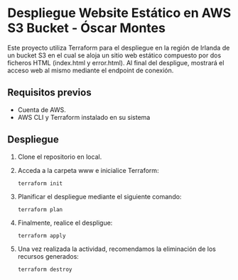 # Despliegue Website Estático en AWS S3 Bucket - Óscar Montes

Este proyecto utiliza Terraform para el despliegue en la región de Irlanda de un bucket S3 en el cual se aloja un sitio web estático compuesto por dos ficheros HTML (index.html y error.html). Al final del despligue, mostrará el acceso web al mismo mediante el endpoint de conexión.

## Requisitos previos

- Cuenta de AWS.
- AWS CLI y Terraform instalado en su sistema

## Despliegue

1. Clone el repositorio en local.
2. Acceda a la carpeta www e inicialice Terraform:

   ```
   terraform init
   ```
3. Planificar el despliegue mediante el siguiente comando:

   ```
   terraform plan
    ```
4. Finalmente, realice el despligue:

    ```
    terraform apply
    ```

5. Una vez realizada la actividad, recomendamos la eliminación de los recursos generados:

   ```
   terraform destroy
    ```

